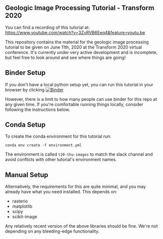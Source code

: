 Geologic Image Processing Tutorial - Transform 2020
--------------------------------------------------

You can find a recording of this tutorial at: https://www.youtube.com/watch?v=3ZvRVB6Eeq4&feature=youtu.be

This repository contains the material for the geologic image processing
tutorial to be given on June 11th, 2020 at the Transform 2020 virtual
conference.  It's currently under very active development and is incomplete,
but feel free to look around and see where things are going!

Binder Setup
------------

If you don't have a local python setup yet, you can run this tutorial in your browser by clicking [![Binder](https://mybinder.org/badge_logo.svg)](https://mybinder.org/v2/gh/joferkington/geo_image_processing_tutorial/master?filepath=01%20-%20Introduction.ipynb)

However, there is a limit to how many people can use binder for this repo at any given time.  If you're comfortable running things locally, consider following the instructions below.

Conda Setup
-----------

To create the conda environment for this tutorial run:

```
conda env create -f environment.yml
```

The environment is called `t20-thu-images` to match the slack channel and avoid conflicts with other tutorial's environment names.

Manual Setup
------------

Alternatively, the requirements for this are quite minimal, and you may already have what you need installed. This depends on:

  * rasterio
  * matplotlib
  * scipy
  * scikit-image

Any relatively recent version of the above libraries should be fine. We're not depending on any bleeding-edge functionality.


